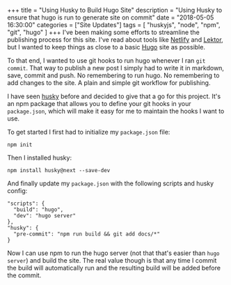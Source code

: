 +++
title = "Using Husky to Build Hugo Site"
description = "Using Husky to ensure that hugo is run to generate site on commit"
date = "2018-05-05 16:30:00"
categories = ["Site Updates"]
tags = [
    "huskyjs",
    "node",
    "npm",
    "git",
    "hugo"
]
+++
I've been making some efforts to streamline the publishing process for this
site. I've read about tools like [Netlify][1] and [Lektor][2], but I wanted to
keep things as close to a basic [Hugo][3] site as possible.

To that end, I wanted to use git hooks to run hugo whenever I ran `git commit`.
That way to publish a new post I simply had to write it in markdown, save,
commit and push. No remembering to run hugo. No remembering to add changes to
the site. A plain and simple git workflow for publishing.

I have seen [husky][4] before and decided to give that a go for this project.
It's an npm package that allows you to define your git hooks in your
`package.json`, which will make it easy for me to maintain the hooks I want to
use.

To get started I first had to initialize my `package.json` file:

```
npm init
```

Then I installed husky:

```
npm install husky@next --save-dev
```

And finally update my `package.json` with the following scripts and husky
config:

```
"scripts": {
  "build": "hugo",
  "dev": "hugo server"
},
"husky": {
  "pre-commit": "npm run build && git add docs/*"
}
```

Now I can use npm to run the hugo server (not that that's easier than `hugo
server`) and build the site. The real value though is that any time I commit
the build will automatically run and the resulting build will be added before
the commit.

<!--Links-->
[1]: https://www.netlifycms.org/
[2]: https://www.getlektor.com/
[3]: http://gohugo.io/
[4]: https://github.com/typicode/husky
